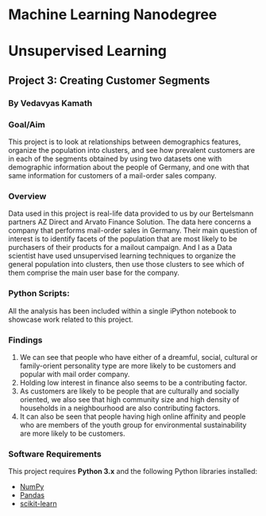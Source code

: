 # Machine Learning Nanodegree
# Unsupervised Learning
## Project 3: Creating Customer Segments
### By Vedavyas Kamath


### Goal/Aim
This project is to look at relationships between demographics features, organize the population into clusters, and see how prevalent customers are in each of the segments obtained by using two datasets one with demographic information about the people of Germany, and one with that same information for customers of a mail-order sales company.


### Overview
Data used in this project is real-life  data provided to us by our Bertelsmann partners AZ Direct and Arvato Finance Solution. The data here concerns a company that performs mail-order sales in Germany. Their main question of interest is to identify facets of the population that are most likely to be purchasers of their products for a mailout campaign. And I as a Data scientist have used unsupervised learning techniques to organize the general population into clusters, then use those clusters to see which of them comprise the main user base for the company.


### Python Scripts:
All the analysis has been included within a single iPython notebook to showcase work related to this project. 


### Findings

1. We can see that people who have either of a dreamful, social, cultural or family-orient personality type are more likely to be customers and popular with mail order company.
2. Holding low interest in finance also seems to be a contributing factor.
3. As customers are likely to be people that are culturally and socially oriented, we also see that high community size and high density of households in a neighbourhood are also contributing factors.
4. It can also be seen that people having high online affinity and people who are members of the youth group for environmental sustainability are more likely to be customers.


### Software Requirements
This project requires **Python 3.x** and the following Python libraries installed:

- [NumPy](http://www.numpy.org/)
- [Pandas](http://pandas.pydata.org)
- [scikit-learn](http://scikit-learn.org/stable/)


